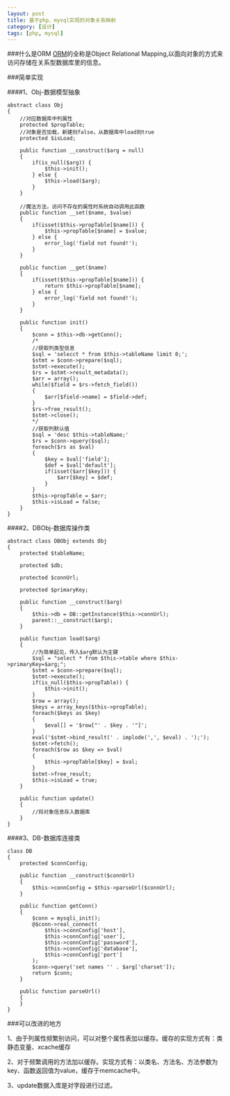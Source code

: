 ```yaml
---
layout: post
title: 基于php、mysql实现的对象关系映射
category: [设计]
tags: [php, mysql]
---
```


###什么是ORM
[ORM](http://en.wikipedia.org/wiki/Object-relational_mapping)的全称是Object Relational Mapping,以面向对象的方式来访问存储在关系型数据库里的信息。

###简单实现

####1、Obj-数据模型抽象

	abstract class Obj
	{
		//对应数据库中列属性
		protected $propTable;
		//对象是否加载，新建则false，从数据库中load则true
		protected $isLoad;

		public function __construct($arg = null)
		{
			if(is_null($arg)) {
				$this->init();
			} else {
				$this->load($arg);
			}
		}

		//魔法方法，访问不存在的属性时系统自动调用此函数
		public function __set($name, $value)
		{
			if(isset($this->propTable[$name])) {
				$this->propTable[$name] = $value;
			} else {
				error_log('field not found!');
			}
		}

		public function __get($name)
		{
			if(isset($this->propTable[$name])) {
				return $this->propTable[$name];
			} else {
				error_log('field not found!');
			}
		}

		public function init()
		{
			$conn = $this->db->getConn();
			/*
			//获取列类型信息
			$sql = 'selecct * from $this->tableName limit 0;';
			$stmt = $conn->prepare($sql);
			$stmt->execute();
			$rs = $stmt->result_metadata(); 
			$arr = array();
			while($field = $rs->fetch_field())
			{
				$arr[$field->name] = $field->def;
			}
			$rs->free_result();
			$stmt->close();
			*/
			//获取列默认值
			$sql = 'desc $this->tableName;'
			$rs = $conn->query($sql); 
			foreach($rs as $val)
			{
				$key = $val['field'];
				$def = $val['default'];
				if(isset($arr[$key])) {
					$arr[$key] = $def;
				}
			}
			$this->propTable = $arr;
			$this->isLoad = false;
		}
	}

####2、DBObj-数据库操作类

	abstract class DBObj extends Obj
	{
		protected $tableName;

		protected $db;

		protected $connUrl;

		protected $primaryKey;

		public function __construct($arg)
		{
			$this->db = DB::getInstance($this->connUrl);
			parent::__construct($arg);
		}

		public function load($arg)
		{
			//为简单起见，传入$arg默认为主键
			$sql = "select * from $this->table where $this->primaryKey=$arg;";
			$stmt = $conn->prepare($sql);
			$stmt->execute();
			if(is_null($this->propTable)) {
				$this->init();
			}
			$row = array();
			$keys = array_keys($this->propTable);
			foreach($keys as $key)
			{
				$eval[] = '$row["' . $key . '"]';
			}
			eval('$stmt->bind_result(' . implode(',', $eval) . ');');
			$stmt->fetch();
			foreach($row as $key => $val)
			{
				$this->propTable[$key] = $val;
			}
			$stmt->free_result;
			$this->isLoad = true;
		}

		public function update()
		{
			//将对象信息存入数据库
		}
	}

####3、DB-数据库连接类
	
	class DB
	{
		protected $connConfig;

		public function __construct($connUrl)
		{
			$this->connConfig = $this->parseUrl($connUrl);
		}

		public function getConn()
		{
			$conn = mysqli_init();
			@$conn->real_connect(
				$this->connConfig['host'],
				$this->connConfig['user'], 
				$this->connConfig['password'],
				$this->connConfig['database'],
				$this->connConfig['port']
			);
			$conn->query('set names '' . $arg['charset']);
			return $conn;
		}

		public function parseUrl()
		{
		}
	}

###可以改进的地方

1、由于列属性频繁别访问，可以对整个属性表加以缓存。缓存的实现方式有：类静态变量、xcache缓存

2、对于频繁调用的方法加以缓存。实现方式有：以类名、方法名、方法参数为key、函数返回值为value，缓存于memcache中。

3、update数据入库是对字段进行过滤。
